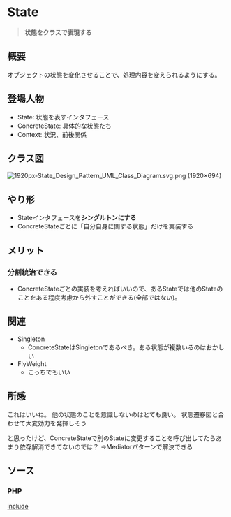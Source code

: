 # State

> **状態をクラスで表現する**


## 概要

オブジェクトの状態を変化させることで、処理内容を変えられるようにする。

## 登場人物

- State: 状態を表すインタフェース
- ConcreteState: 具体的な状態たち
- Context: 状況、前後関係

## クラス図

![1920px\-State\_Design\_Pattern\_UML\_Class\_Diagram\.svg\.png \(1920×694\)](https://upload.wikimedia.org/wikipedia/commons/thumb/e/e8/State_Design_Pattern_UML_Class_Diagram.svg/1920px-State_Design_Pattern_UML_Class_Diagram.svg.png)

## やり形

- Stateインタフェースを**シングルトンにする**
- ConcreteStateごとに「自分自身に関する状態」だけを実装する


## メリット

### 分割統治できる

- ConcreteStateごとの実装を考えればいいので、あるStateでは他のStateのことをある程度考慮から外すことができる(全部ではない)。

## 関連

- Singleton
  - ConcreteStateはSingletonであるべき。ある状態が複数いるのはおかしい
- FlyWeight
  - こっちでもいい

## 所感

これはいいね。
他の状態のことを意識しないのはとても良い。
状態遷移図と合わせて大変効力を発揮しそう

と思ったけど、ConcreteStateで別のStateに変更することを呼び出してたらあまり依存解消できてないのでは？
→Mediatorパターンで解決できる


## ソース

### PHP

[include](../../patterns/State/index.php)
